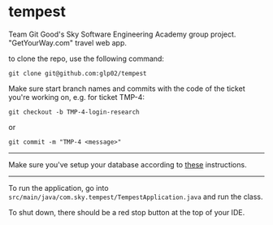 # tempest
Team Git Good's Sky Software Engineering Academy group project. "GetYourWay.com" travel web app.

to clone the repo, use the following command:

````
git clone git@github.com:glp02/tempest
````

Make sure start branch names and commits with the code of the ticket you're working on, e.g. for ticket TMP-4:

````
git checkout -b TMP-4-login-research
````

or 

````
git commit -m "TMP-4 <message>"
````

***

Make sure you've setup your database according to 
<a href="https://github.com/glp02/tempest/wiki/Database-Setup-Entry">these</a>
instructions.

***

To run the application, go into `src/main/java/com.sky.tempest/TempestApplication.java` and run the class.

To shut down, there should be a red stop button at the top of your IDE.